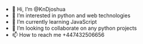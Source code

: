 - 👋 Hi, I’m @KnDjoshua
- 👀 I’m interested in python and web technologies 
- 🌱 I’m currently learning JavaScript 
- 💞️ I’m looking to collaborate on any python projects
- 📫 How to reach me +447432506656

<!---
KnDjoshua/KnDjoshua is a ✨ special ✨ repository because its `README.md` (this file) appears on your GitHub profile.
You can click the Preview link to take a look at your changes.
--->

